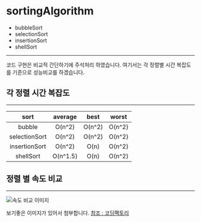 # sortingAlgorithm

* bubbleSort
* selectionSort
* insertionSort
* shellSort

---

코드 구현은 비교적 간단하기에 주석처리 하였습니다. 여기서는 각 정렬별 시간 복잡도를 기준으로 성능비교를 하겠습니다.


## 각 정렬 시간 복잡도
---
| sort | average | best | worst |
|:------:|:-------:|:----:|:-----:|
| bubble | O(n^2) | O(n^2) | O(n^2) |
| selectionSort | O(n^2) | O(n^2) | O(n^2) |
| insertionSort | O(n^2) | O(n) | O(n^2) |
| shellSort | O(n^1.5) | O(n) | O(n^2) |

## 정렬 별 속도 비교
---
![속도 비교 이미지](https://img1.daumcdn.net/thumb/R1280x0/?scode=mtistory2&fname=https%3A%2F%2Fblog.kakaocdn.net%2Fdn%2Fbq0uBH%2FbtqNVBTNDRo%2Fx6OjsuRwuhCxOco2dASWF0%2Fimg.gif)

보기좋은 이미지가 있어서 첨부합니다.
[참조 : 코딩팩토리](https://coding-factory.tistory.com/615)